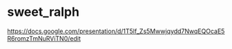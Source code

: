 # sweet_ralph
https://docs.google.com/presentation/d/1T5lf_Zs5Mwwjqydd7NwqEQOcaE5R6romzTmNuRViTN0/edit
